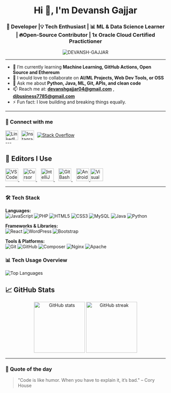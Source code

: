<h1 align="center">Hi 👋, I'm Devansh Gajjar</h1>
<h3 align="center">🚀 Developer |💡 Tech Enthusiast | 📊 ML & Data Science Learner | 🔥Open-Source Contributor | 1x Oracle Cloud Certified Practictioner  </h3>

<p align="center">
  <img src="https://komarev.com/ghpvc/?username=DEVANSH-GAJJAR&label=Profile%20views&color=0e75b6&style=flat" alt="DEVANSH-GAJJAR" />
</p>

---

- 🌱 I’m currently learning **Machine Learning, GitHub Actions, Open Source and Ethereum**
- 👯 I would love to collaborate on **AI/ML Projects, Web Dev Tools, or OSS**
- 💬 Ask me about **Python, Java, ML, Git, APIs, and clean code**
- 📫 Reach me at: **devanshgajjar04@gmail.com** , **djbusiness7785@gmail.com**
- ⚡ Fun fact: I love building and breaking things equally.

---

### 🔗 Connect with me
<div style="display: flex; align-items: center; gap: 10px;">
  <a href="https://www.linkedin.com/in/devansh-gajjar-150660315/" target="blank">
    <img src="https://raw.githubusercontent.com/rahuldkjain/github-profile-readme-generator/master/src/images/icons/Social/linked-in-alt.svg" alt="LinkedIn" height="30" width="40" />
  </a>
  <a href="https://www.instagram.com/direct/t/17843370500323981/" target="blank">
    <img src="https://raw.githubusercontent.com/rahuldkjain/github-profile-readme-generator/master/src/images/icons/Social/instagram.svg" alt="Instagram" height="30" width="40" />
  </a>
  <a href="https://stackoverflow.com/users/31141611/devansh-gajjar" target="_blank">
    <img src="https://img.shields.io/badge/Stack%20Overflow-F48024?style=for-the-badge&logo=stackoverflow&logoColor=white" alt="Stack Overflow"/>
  </a>
</div>
---

## 📝 Editors I Use  

<p align="left"> <a href="https://code.visualstudio.com/"> <img src="https://cdn.jsdelivr.net/gh/devicons/devicon/icons/vscode/vscode-original.svg" height="40" alt="VS Code" /> </a>&nbsp;&nbsp; <a href="https://cursor.sh/"> <img src="https://avatars.githubusercontent.com/u/139895814?s=200&v=4" height="40" alt="Cursor" /> </a>&nbsp;&nbsp; <a href="https://www.jetbrains.com/idea/"> <img src="https://cdn.jsdelivr.net/gh/devicons/devicon/icons/intellij/intellij-original.svg" height="40" alt="IntelliJ IDEA" /> </a>&nbsp;&nbsp; <a href="https://gitforwindows.org/"> <img src="https://cdn.jsdelivr.net/gh/devicons/devicon/icons/git/git-original.svg" height="40" alt="Git Bash" /> </a>&nbsp;&nbsp; <a href="https://developer.android.com/studio"> <img src="https://cdn.jsdelivr.net/gh/devicons/devicon/icons/androidstudio/androidstudio-original.svg" height="40" alt="Android Studio" /> </a> <a href="https://visualstudio.microsoft.com/vs/">
  <img src="https://cdn.jsdelivr.net/gh/devicons/devicon/icons/visualstudio/visualstudio-plain.svg" height="40" alt="Visual Studio 2022" />
</a>
</p>

---
### 🛠️ Tech Stack

<p align="left">


**Languages:**  
![JavaScript](https://img.shields.io/badge/JavaScript-000?style=for-the-badge&logo=javascript) ![PHP](https://img.shields.io/badge/PHP-000?style=for-the-badge&logo=php) ![HTML5](https://img.shields.io/badge/HTML5-000?style=for-the-badge&logo=html5) ![CSS3](https://img.shields.io/badge/CSS3-000?style=for-the-badge&logo=css3) ![MySQL](https://img.shields.io/badge/MySQL-000?style=for-the-badge&logo=mysql)  ![Java](https://img.shields.io/badge/Java-000?style=for-the-badge&logo=openjdk&logoColor=white)
![Python](https://img.shields.io/badge/Python-000?style=for-the-badge&logo=python&logoColor=white)



**Frameworks & Libraries:**  
![React](https://img.shields.io/badge/React-000?style=for-the-badge&logo=react) ![WordPress](https://img.shields.io/badge/WordPress-000?style=for-the-badge&logo=wordpress) ![Bootstrap](https://img.shields.io/badge/Bootstrap-000?style=for-the-badge&logo=bootstrap)  

**Tools & Platforms:**  
![Git](https://img.shields.io/badge/Git-000?style=for-the-badge&logo=git) ![GitHub](https://img.shields.io/badge/GitHub-000?style=for-the-badge&logo=github) ![Composer](https://img.shields.io/badge/Composer-000?style=for-the-badge&logo=composer) ![Nginx](https://img.shields.io/badge/Nginx-000?style=for-the-badge&logo=nginx) ![Apache](https://img.shields.io/badge/Apache-000?style=for-the-badge&logo=apache)


### 📊 Tech Usage Overview

![Top Languages](https://github-readme-stats.vercel.app/api/top-langs/?username=DEVANSH-GAJJAR&layout=pie&theme=radical)



## 📈 GitHub Stats

<p align="center">
  <img src="https://github-readme-stats.vercel.app/api?username=DEVANSH-GAJJAR&show_icons=true&theme=tokyonight" alt="GitHub stats" height="160"/>
  <img src="https://github-readme-streak-stats.herokuapp.com/?user=DEVANSH-GAJJAR&theme=tokyonight" alt="GitHub streak" height="160"/>
</p>

---

### 🎯 Quote of the day
> "Code is like humor. When you have to explain it, it’s bad." – Cory House


<!--
**DEVANSH-GAJJAR/DEVANSH-GAJJAR** is a ✨ _special_ ✨ repository because its `README.md` (this file) appears on your GitHub profile.

Here are some ideas to get you started:

- 🔭 I’m currently working on ...
- 🌱 I’m currently learning ...
- 👯 I’m looking to collaborate on ...
- 🤔 I’m looking for help with ...
- 💬 Ask me about ...
- 📫 How to reach me: ...
- 😄 Pronouns: ...
- ⚡ Fun fact: ...
-->
